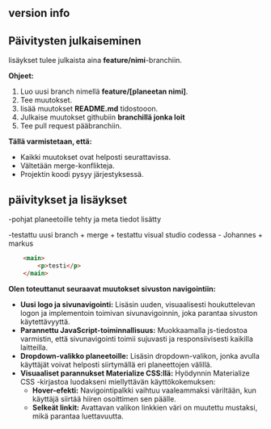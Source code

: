 ## version info

## Päivitysten julkaiseminen

lisäykset tulee julkaista aina **feature/nimi**-branchiin. 

**Ohjeet:**
1. Luo uusi branch nimellä **feature/[planeetan nimi]**.
2. Tee muutokset.
3. lisää muutokset **README.md** tidostooon.
4. Julkaise muutokset githubiin **branchillä jonka loit**
5. Tee pull request pääbranchiin.

**Tällä varmistetaan, että:**
* Kaikki muutokset ovat helposti seurattavissa.
* Vältetään merge-konflikteja.
* Projektin koodi pysyy järjestyksessä.

## päivitykset ja lisäykset

-pohjat planeetoille tehty ja meta tiedot lisätty

-testattu uusi branch + merge + testattu visual studio codessa - Johannes + markus
```html
    <main>
        <p>testi</p>
    </main>
```

**Olen toteuttanut seuraavat muutokset sivuston navigointiin:**

* **Uusi logo ja sivunavigointi:** Lisäsin uuden, visuaalisesti houkuttelevan logon ja implementoin toimivan sivunavigoinnin, joka parantaa sivuston käytettävyyttä.
* **Parannettu JavaScript-toiminnallisuus:** Muokkaamalla js-tiedostoa varmistin, että sivunavigointi toimii sujuvasti ja responsiivisesti kaikilla laitteilla.
* **Dropdown-valikko planeetoille:** Lisäsin dropdown-valikon, jonka avulla käyttäjät voivat helposti siirtymällä eri planeettojen välillä.
* **Visuaaliset parannukset Materialize CSS:llä:** Hyödynnin Materialize CSS -kirjastoa luodakseni miellyttävän käyttökokemuksen:
    * **Hover-efekti:** Navigointipalkki vaihtuu vaaleammaksi väriltään, kun käyttäjä siirtää hiiren osoittimen sen päälle.
    * **Selkeät linkit:** Avattavan valikon linkkien väri on muutettu mustaksi, mikä parantaa luettavuutta.
